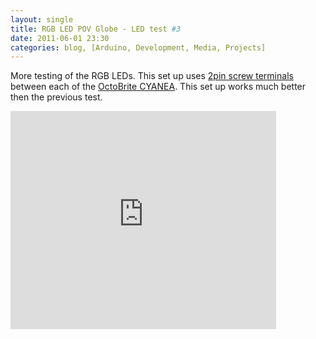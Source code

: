 ```yaml
---
layout: single
title: RGB LED POV Globe - LED test #3
date: 2011-06-01 23:30
categories: blog, [Arduino, Development, Media, Projects]
---
```

More testing of the RGB LEDs. This set up uses <a href="/public/uploads/2011/05/10pcs-2-Pin-Screw-Terminal-Block-Connector-5mm-Pitch-150x150.jpg">2pin screw terminals</a> between each of the <a href="http://macetech.com/store/index.php?main_page=product_info&products_id=12">OctoBrite CYANEA</a>. This set up works much better then the previous test. 

<iframe width="425" height="349" src="http://www.youtube.com/embed/-Kvd0mfguOw" frameborder="0" allowfullscreen></iframe>
